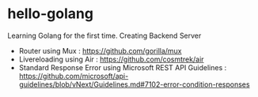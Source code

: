 # hello-golang
Learning Golang for the first time. Creating Backend Server

- Router using Mux : https://github.com/gorilla/mux
- Livereloading using Air : https://github.com/cosmtrek/air
- Standard Response Error using Microsoft REST API Guidelines : https://github.com/microsoft/api-guidelines/blob/vNext/Guidelines.md#7102-error-condition-responses